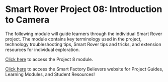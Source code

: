 # Smart Rover Project 08: Introduction to Camera
The following module will guide learners through the individual Smart Rover project. The module contains key terminology used in the project, technology troubleshooting tips, Smart Rover tips and tricks, and extension resources for individual exploration. 

[Click here](https://www.thesmartfactory.io/learning-modules/project-8-introduction-to-camera/index.html#/) to access the Project 8 module.

[Click here](https://smartfactorybelievers.deloitte.com/) to access the Smart Factory Believers website for Project Guides, Learning Modules, and Student Resources!
